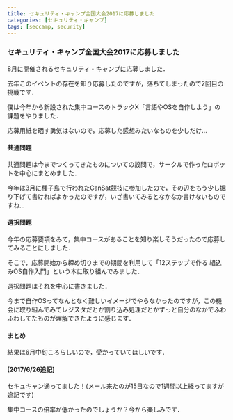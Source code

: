 ```yaml
---
title: セキュリティ・キャンプ全国大会2017に応募しました
categories: [セキュリティ・キャンプ] 
tags: [seccamp, security]
---
```


### セキュリティ・キャンプ全国大会2017に応募しました

8月に開催されるセキュリティ・キャンプに応募しました．

去年このイベントの存在を知り応募したのですが，落ちてしまったので2回目の挑戦です．

僕は今年から新設された集中コースのトラックX「言語やOSを自作しよう」の課題をやりました．

応募用紙を晒す勇気はないので，応募した感想みたいなものを少しだけ...

#### 共通問題

共通問題は今までつくってきたものについての設問で，サークルで作ったロボットを中心にまとめました．

今年は3月に種子島で行われたCanSat競技に参加したので，その辺をもう少し掘り下げて書ければよかったのですが，いざ書いてみるとなかなか書けないものですね...

#### 選択問題

今年の応募要項をみて，集中コースがあることを知り楽しそうだったので応募してみることにしました．

そこで，応募開始から締め切りまでの期間を利用して「12ステップで作る 組込みOS自作入門」という本に取り組んでみました．

選択問題はそれを中心に書きました．

今まで自作OSってなんとなく難しいイメージでやらなかったのですが，この機会に取り組んでみてレジスタだとか割り込み処理だとかずっと自分のなかでふわふわしてたものが理解できたように感じます．

#### まとめ

結果は6月中旬ころらしいので，受かっていてほしいです．

#### [2017/6/26追記]
セキュキャン通ってました！(メール来たのが15日なので1週間以上経ってますが追記です)

集中コースの倍率が低かったのでしょうか？今から楽しみです．